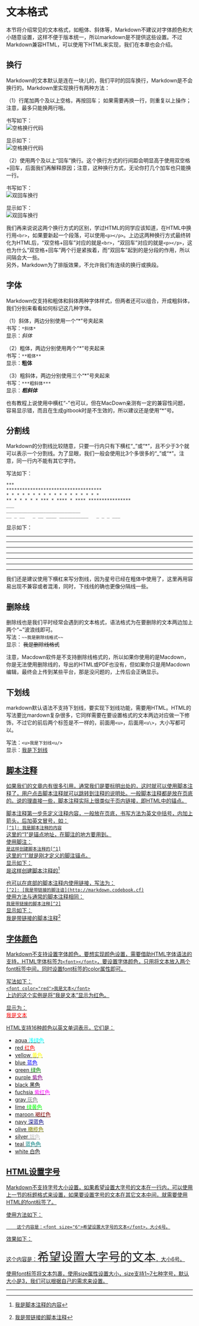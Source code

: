 # 文本格式
本节将介绍常见的文本格式，如粗体、斜体等，Markdown不建议对字体颜色和大小随意设置，这样不便于版本统一，所以markdown是不提供这些设置。不过Markdown兼容HTML，可以使用下HTML来实现，我们在本章也会介绍。

## 换行
Markdown的文本默认是连在一块儿的，我们平时的回车换行，Markdown是不会换行的。Markdown里实现换行有两种方法：

（1）行尾加两个及以上空格，再按回车； 如果需要再换一行，则重复以上操作；注意，最多只能换两行哦。
  
书写如下：  
![空格换行代码](images/text_line_code_whitespace.png)  

显示如下：  
![空格换行代码](images/text_line_graph_whitespace.png)  

（2）使用两个及以上“回车”换行。这个换行方式的行间距会明显高于使用双空格+回车，后面我们再解释原因；注意，这种换行方式，无论你打几个加车也只能换一行。

书写如下：  
![双回车换行](images/text_line_code_return.png)  

显示如下：  
![双回车换行](images/text_line_graph_return.png)  

我们再来说说这两个换行方式的区别，学过HTML的同学应该知道，在HTML中换行用`<br>`，如果要新起一个段落，可以使用`<p></p>`。上边这两种换行方式最终转化为HTML后，“双空格+回车”对应的就是`<br>`，“双回车”对应的就是`<p></p>`，这也为什么“双空格+回车”两个行是紧挨着，而“双回车”起到的是分段的作用，所以间隔会大一些。  
另外，Markdown为了排版效果，不允许我们有连续的换行或换段。

## 字体
Markdown仅支持和粗体和斜体两种字体样式，但两者还可以组合，开成粗斜体，我们分别来看看如何标记这几种字体。

（1）斜体，两边分别使用一个“\*”号夹起来  
书写：`*斜体*`  
显示：*斜体*

（2）粗体，两边分别使用两个“\*”号夹起来  
书写：`**粗体**`  
显示：**粗体**

（3）粗斜体，两边分别使用三个“\*”号夹起来  
书写：`***粗斜体***`  
显示：***粗斜体***

也有教程上说使用中横杠“-”也可以，但在MacDown亲测有一定的兼容性问题，容易显示错，而且在生成gitbook时是不生效的，所以建议还是使用“\*”号。

## 分割线
Markdown的分割线比较随意，只要一行内只有下横杠“\_”或“\*”，且不少于3个就可以表示一个分割线。为了显眼，我们一般会使用比3个多很多的“\_”或“\*”。注意，同一行内不能有其它字符。

写法如下：  

    ***  
    ************************************
    * * * * * * * * * * * * * * * * * *
    ** * * * * * *** * **** * **** ****************
    ___  
    ____________________________
    __ _ __   _ __ ____ ___________   _ _ _ ___

显示如下：  
***  
************************************
* * * * * * * * * * * * * * * * * *
** * * * * * *** * **** * **** ****************
___  
____________________________
__ _ __   _ __ ____ ___________   _ _ _ ___
我们还是建议使用下横杠来写分割线，因为星号已经在粗体中使用了，这里再用容易出现不兼容或者混淆，同时，下线线的确也更像分隔线一些。

## 删除线
删除线也是我们平时经常会遇到的文本格式，语法格式为在要删除的文本两边加上两个“\~”波浪线即可。  
写法：`~~我是删除线格式~~`  
显示： ~~我是删除线格式~~

注意，Macdown软件是不支持删除线格式的，所以如果你使用的是Macdown，你是无法使用删除线的，导出的HTML或PDF也没有，但如果你只是用Macdown编辑，最终会上传到某些平台，那是没问题的，上传后会正确显示。

## 下划线
markdown默认语法不支持下划线，要实现下划线功能，需要用HTML。HTML的写法要比mardown复杂很多，它同样需要在要设置格式的文本两边对应做一下修饰，不过它的前后两个标签是不一样的，前面用`<u>`，后面用`<u\>`，大小写都可以。  

写法：`<u>我是下划线<u/>`  
显示：<u>我是下划线<u/>

## 脚本注释
如果我们的文章内有很多引用，通常我们是要标明出处的，这时就可以使用脚本注释了，用户点击脚本注释就可以跳转到注释的说明处。一般脚本注释都是放在页底的。说的理直接一些，脚本注释实际上很类似于页内链接，即HTML中的锚点。

脚本注释第一步先定义注释内容，一般放在页底，书写方法为英文中括号，内加上箭头，后加英文冒号，如：  
`[^1]: 我是脚本注释的内容`  
这里的“1”是锚点地址，在脚注的地方要用到。  
使用脚注：  
`是这样创建脚本注释的[^1]`  
这里的“1”就是刚才定义的脚注锚点。  
显示如下：  
是这样创建脚本注释的[^1]

也可以在底部的脚本注释内使用链接，写法为：  
`[^2]: [我是带链接的脚注谙](http://markdown.codebook.cf)`  
使用方法与通常的脚本注释相同：  
`我是带链接的脚本注释[^2]`  
显示如下：  
我是带链接的脚本注释[^2]

## 字体颜色
Markdown不支持设置字体颜色，要想实现颜色设置，需要借助HTML字体语法的支持，HTML字体标签为`<font></font>`，要设置字体颜色，只用将文本放入两个font标签中间，同时设置font标签的color属性即可。

写法如下：  
`<font color="red">我是文本</font>`  
上边的这个实例是将“我是文本”显示为红色。

显示为：  
<font color="red">我是文本</font>

HTML支持16种颜色以英文单词表示，它们是：

+ aqua <font color="aqua">浅绿色</font>
+ red <font color="red">红色</font>
+ yellow <font color="yellow">黄色</font>
+ blue <font color="blue">蓝色</font>
+ green <font color="green">绿色</font>
+ purple <font color="purple">紫色</font>
+ black <font color="black">黑色</font>
+ fuchsia <font color="fuchsia">紫红色</font>
+ gray <font color="gray">灰色</font>
+ lime <font color="lime">绿黄色</font>
+ maroon <font color="maroon">褐红色</font>
+ navy <font color="navy">深蓝色</font>
+ olive <font color="olive">橄榄色</font>
+ silver <font color="silver">银色</font>
+ teal <font color="teal">蓝色色</font>
+ white 白色

## HTML设置字号
Markdown不支持字号大小设置，如果希望设置大字号的文本在一行内，可以使用上一节的标题格式来设置，如果要设置字号的文本在其它文本中间，就需要使用HTML的font标签了。

使用方法如下：
```
    这个内容是：<font size="6">希望设置大字号的文本</font>，大小6号。
```

效果如下：

这个内容是：<font size="6">希望设置大字号的文本</font>，大小6号。

使用font标签将文本包裹，使用size属性设置大小，size支持1~7七种字号，默认大小是3，我们可以根据自己的需求来设置。

______________________

[^1]: 我是脚本注释的内容
[^2]: [我是带链接的脚本注释](http://markdown.codebook.cf)

